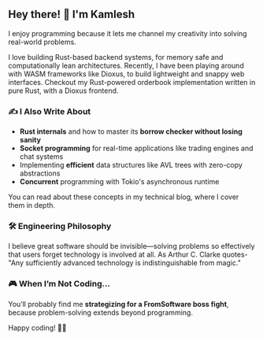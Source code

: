 ## Hey there! 👋 I'm Kamlesh 
I enjoy programming because it lets me channel my creativity into solving real-world problems.

I love building Rust-based backend systems, for memory safe and computationally lean architectures. Recently, I have been playing around with WASM frameworks like Dioxus, to build lightweight and snappy web interfaces. Checkout my Rust-powered orderbook implementation written in pure Rust, with a Dioxus frontend. 

### ✍️ I Also Write About
- **Rust internals** and how to master its **borrow checker without losing sanity**
- **Socket programming** for real-time applications like trading engines and chat systems
- Implementing **efficient** data structures like AVL trees with zero-copy abstractions
- **Concurrent** programming with Tokio's asynchronous runtime  

You can read about these concepts in my technical blog, where I cover them in depth.

### 🛠️ Engineering Philosophy
I believe great software should be invisible—solving problems so effectively that users forget technology is involved at all. As Arthur C. Clarke quotes- "Any sufficiently advanced technology is indistinguishable from magic."

### 🎮 When I’m Not Coding...  
You’ll probably find me **strategizing for a FromSoftware boss fight**, because problem-solving extends beyond programming.  

Happy coding! 🦀🚀 

